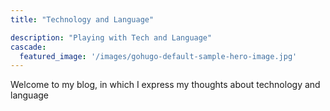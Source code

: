 ```yaml
---
title: "Technology and Language"

description: "Playing with Tech and Language"
cascade:
  featured_image: '/images/gohugo-default-sample-hero-image.jpg'
---
```

Welcome to my blog, in which I express my thoughts about technology and language
